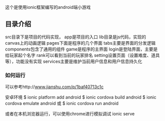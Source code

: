 这个是使用ionic框架编写的android端小游戏


## 目录介绍

src目录下是项目的代码实现，
    app是项目的入口
    lib目录是js代码，实现的canvas上的动画逻辑
    pages下面是程序的几个界面
        tabs主要是界面的分发逻辑
        components包含了通用的组件
        game是程序的主界面
        login是登陆界面，主要是给玩家起个名字
        rank可以看到当前的玩家排名
        setting设置页面（设置难度、道具等），功能没有实现
    services主要是维护当前用户信息和用户信息持久化



### 如何运行
可以参考http://www.jianshu.com/p/1baf40713c1c

安卓环境
$ ionic platform add android
$ ionic cordova build android
$ ionic cordova emulate android 或 $ ionic cordova run android

或者在本机浏览器运行，可以使用chrome进行模拟调试
ionic serve



